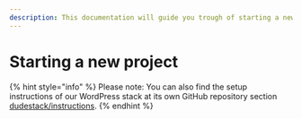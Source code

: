 ```yaml
---
description: This documentation will guide you trough of starting a new project.
---
```


# Starting a new project

{% hint style="info" %}
Please note: You can also find the setup instructions of our WordPress stack at its own GitHub repository section [dudestack/instructions](https://github.com/digitoimistodude/dudestack-instructions).
{% endhint %}


